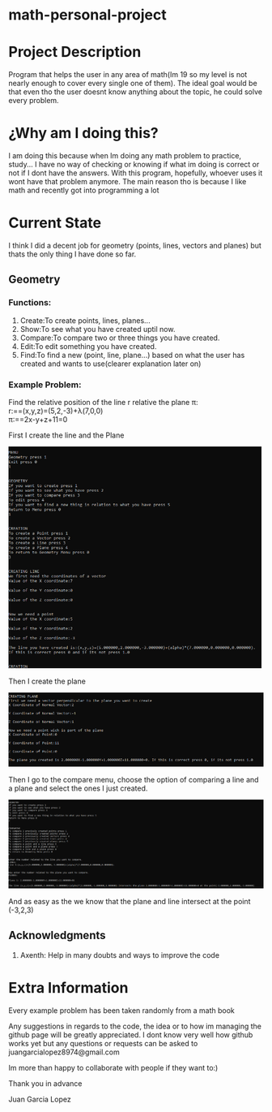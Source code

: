 # math-personal-project
<h1>Project Description</h1>
<p>Program that helps the user in any area of math(Im 19 so my level is not nearly enough to cover every single one of them). The ideal goal would be that even tho the user doesnt know anything about the topic, he could solve every problem. </p>

<h1>¿Why am I doing this?</h1>
<p>I am doing this because when Im doing any math problem to practice, study... I have no way of checking or knowing if what im doing is correct or not if I dont have the answers. With this program, hopefully, whoever uses it wont have that problem anymore. The main reason tho is because I like math and recently got into programming a lot</p>

<h1>Current State</h1>
<p>I think I did a decent job for geometry (points, lines, vectors and planes) but thats the only thing I have done so far.</p>

<h2>Geometry</h2>
<h3>Functions:</h3>
<ol>
  <li>Create:To create points, lines, planes...</li>
  <li>Show:To see what you have created uptil now.</li>
  <li>Compare:To compare two or three things you have created.</li>
  <li>Edit:To edit something you have created.</li>
  <li>Find:To find a new (point, line, plane...) based on what the user has created and wants to use(clearer explanation later on)</li>
</ol>
<h3>Example Problem: </h3>
<p>Find the relative position of the line r relative the plane &pi;:</br> 
r:==(x,y,z)=(5,2,-3)+&lambda;(7,0,0)<br>
&pi;:==2x-y+z+11=0<br></p>
<p>First I create the line and the Plane</p>
<img src="images/Createline.png" width="500">
<p>Then I create the plane</p>
<img src="images/Createplane.png" width="600">
<p>Then I go to the compare menu, choose the option of comparing a line and a plane and select the ones I just created.</p>
<img src="images/Comparelineandplane.png" width="1000">
<p>And as easy as the we know that the plane and line intersect at the point (-3,2,3)</p>
<h2>Acknowledgments</h2>
<ol>
  <li>Axenth: Help in many doubts and ways to improve the code</li>
</ol>

<h1>Extra Information</h1>
<p>Every example problem has been taken randomly from a math book</p>
<p>Any suggestions in regards to the code, the idea or to how im managing the github page will be greatly appreciated. I dont know very well how github works yet but any questions or requests can be asked to juangarcialopez8974@gmail.com</p>
<p>Im more than happy to collaborate with people if they want to:)</p>
<p>Thank you in advance</p>
<p>Juan Garcia Lopez</p>
